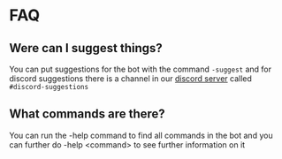 # FAQ

## Were can I suggest things?

You can put suggestions for the bot with the command `-suggest` and for discord suggestions there is a channel in our [discord server](https://discord.gg/NMRWG8xgx8) called `#discord-suggestions`

## What commands are there?

You can run the -help command to find all commands in the bot and you can further do -help &lt;command&gt; to see further information on it

